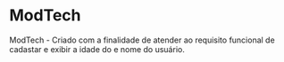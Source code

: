 # ModTech
ModTech - Criado com a finalidade de atender ao requisito funcional de cadastar e exibir a idade do e nome do usuário.
